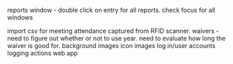 
reports window - double click on entry for all reports.
check focus for all windows


import csv for meeting attendance captured from RFID scanner. 
waivers - need to figure out whether or not to use year. need to evaluate how long the waiver is good for.
background images
icon images
log in/user accounts 
logging actions 
web app 
